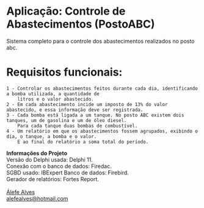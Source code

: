 # Aplicação: Controle de Abastecimentos (PostoABC)

Sistema completo para o controle dos abastecimentos realizados no posto abc.

# Requisitos funcionais:

    1 - Controlar os abastecimentos feitos durante cada dia, identificando a bomba utilizada, a quantidade de
        litros e o valor abastecido.
    2 - Em cada abastecimento incide um imposto de 13% do valor abastecido, e essa informação deve ser registrada.
    3 - Cada bomba está ligada a um tanque. No posto ABC existem dois tanques, um de gasolina e um de óleo diesel.
        Para cada tanque duas bombas de combustível.
    4 - Um relatório em que os abastecimentos fossem agrupados, exibindo o dia, o tanque, a bomba e o valor.
        E ao final do relatório a soma total do período.

<b>Informações do Projeto</b>
<br/>
Versão do Delphi usada: Delphi 11.<br/>
Conexão com o banco de dados: Firedac.<br/>
SGBD usado: IBExpert
Banco de dados: Firebird.<br/>
Gerador de relatórios: Fortes Report.<br/>
<br/>
<a href="https://www.linkedin.com/in/alefe-alves/" target="_blank">Álefe Alves</a><br/>
alefealves@hotmail.com<br/>
